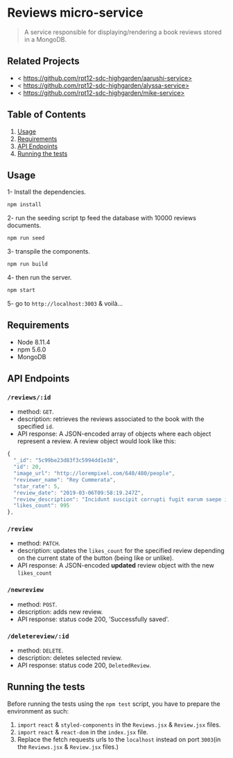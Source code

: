 # Reviews micro-service

> A service responsible for displaying/rendering a book reviews stored in a MongoDB.

## Related Projects

- < https://github.com/rpt12-sdc-highgarden/aarushi-service>
- < https://github.com/rpt12-sdc-highgarden/alyssa-service>
- < https://github.com/rpt12-sdc-highgarden/mike-service>

## Table of Contents

1. [Usage](#Usage)
1. [Requirements](#requirements)
1. [API Endpoints](#API%20Endpoints)
1. [Running the tests](#Running%20the%20tests)

## Usage

1- Install the dependencies.

```sh
npm install
```

2- run the seeding script tp feed the database with 10000 reviews documents.

```sh
npm run seed
```

3- transpile the components.

```sh
npm run build
```

4- then run the server.

```sh
npm start
```

5- go to `http://localhost:3003` & voilà...

## Requirements

- Node 8.11.4
- npm 5.6.0
- MongoDB

## API Endpoints

### `/reviews/:id`

- method: `GET`.
- description: retrieves the reviews associated to the book with the specified `id`.
- API response:
A JSON-encoded array of objects where each object represent a review.
A review object would look like this:

```js
{
  "_id": "5c99be23d83f3c5994dd1e38",
  "id": 20,
  "image_url": "http://lorempixel.com/640/480/people",
  "reviewer_name": "Rey Cummerata",
  "star_rate": 5,
  "review_date": "2019-03-06T09:58:19.247Z",
  "review_description": "Incidunt suscipit corrupti fugit earum saepe ipsum et veritatis earum. Eius voluptatem sint perspiciatis accusamus porro deleniti aut et debitis. Iste vitae ut voluptatum dicta consequatur exercitationem dolore sed. Veritatis est et. Illo iure voluptatem voluptatem aperiam possimus. Consequatur fugiat sapiente nostrum aut quisquam magni quaerat non in.\n \rConsectetur qui adipisci. Totam qui voluptas. Aperiam minima est earum quae est labore sit.\n \rOmnis esse hic iure. Vitae qui qui amet sed asperiores repellat porro quidem soluta. Quo officia voluptatem mollitia aspernatur possimus quia. Dolore porro fugiat.",
  "likes_count": 995
},
```

### `/review`

- method: `PATCH`.
- description: updates the `likes_count` for the specified review depending on the current state of the button (being like or unlike).
- API response:
A JSON-encoded **updated** review object with the new `likes_count`


### `/newreview`

- method: `POST`.
- description: adds new review.
- API response: status code 200, 'Successfully saved'.


### `/deletereview/:id`

- method: `DELETE`.
- description: deletes selected review.
- API response: status code 200, `DeletedReview`.



## Running the tests

Before running the tests using the `npm test` script, you have to prepare the environment as such:

1. `import` `react` & `styled-components` in the `Reviews.jsx` & `Review.jsx` files.
1. `import` `react` & `react-dom` in the `index.jsx` file.
1. Replace the fetch requests urls to the `localhost` instead on port `3003`(in the `Reviews.jsx` & `Review.jsx` files.)
